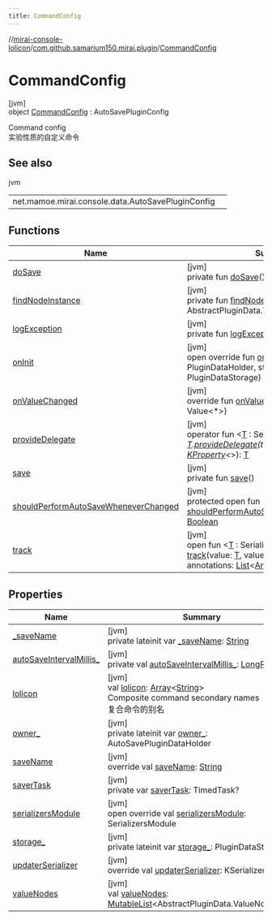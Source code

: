 ```yaml
---
title: CommandConfig
---
```

//[mirai-console-lolicon](../../../index.html)/[com.github.samarium150.mirai.plugin](../index.html)/[CommandConfig](index.html)



# CommandConfig



[jvm]\
object [CommandConfig](index.html) : AutoSavePluginConfig

Command config <br> 实验性质的自定义命令



## See also


jvm

| | |
|---|---|
| net.mamoe.mirai.console.data.AutoSavePluginConfig |  |



## Functions


| Name | Summary |
|---|---|
| [doSave](../-reply-config/index.html#-1838414339%2FFunctions%2F863300109) | [jvm]<br>private fun [doSave](../-reply-config/index.html#-1838414339%2FFunctions%2F863300109)() |
| [findNodeInstance](../-reply-config/index.html#-1300372738%2FFunctions%2F863300109) | [jvm]<br>private fun [findNodeInstance](../-reply-config/index.html#-1300372738%2FFunctions%2F863300109)(name: [String](https://kotlinlang.org/api/latest/jvm/stdlib/kotlin/-string/index.html)): AbstractPluginData.ValueNode<*>? |
| [logException](../-reply-config/index.html#-973621049%2FFunctions%2F863300109) | [jvm]<br>private fun [logException](../-reply-config/index.html#-973621049%2FFunctions%2F863300109)(e: [Throwable](https://kotlinlang.org/api/latest/jvm/stdlib/kotlin/-throwable/index.html)) |
| [onInit](../-reply-config/index.html#1381327192%2FFunctions%2F863300109) | [jvm]<br>open override fun [onInit](../-reply-config/index.html#1381327192%2FFunctions%2F863300109)(owner: PluginDataHolder, storage: PluginDataStorage) |
| [onValueChanged](../-reply-config/index.html#238717877%2FFunctions%2F863300109) | [jvm]<br>override fun [onValueChanged](../-reply-config/index.html#238717877%2FFunctions%2F863300109)(value: Value<*>) |
| [provideDelegate](../-reply-config/index.html#960925360%2FFunctions%2F863300109) | [jvm]<br>operator fun <[T](../-reply-config/index.html#960925360%2FFunctions%2F863300109) : SerializerAwareValue<*>> [T](../-reply-config/index.html#960925360%2FFunctions%2F863300109).[provideDelegate](../-reply-config/index.html#960925360%2FFunctions%2F863300109)(thisRef: [Any](https://kotlinlang.org/api/latest/jvm/stdlib/kotlin/-any/index.html)?, property: [KProperty](https://kotlinlang.org/api/latest/jvm/stdlib/kotlin.reflect/-k-property/index.html)<*>): [T](../-reply-config/index.html#960925360%2FFunctions%2F863300109) |
| [save](../-reply-config/index.html#-411480888%2FFunctions%2F863300109) | [jvm]<br>private fun [save](../-reply-config/index.html#-411480888%2FFunctions%2F863300109)() |
| [shouldPerformAutoSaveWheneverChanged](../-reply-config/index.html#816398627%2FFunctions%2F863300109) | [jvm]<br>protected open fun [shouldPerformAutoSaveWheneverChanged](../-reply-config/index.html#816398627%2FFunctions%2F863300109)(): [Boolean](https://kotlinlang.org/api/latest/jvm/stdlib/kotlin/-boolean/index.html) |
| [track](../-reply-config/index.html#-997757058%2FFunctions%2F863300109) | [jvm]<br>open fun <[T](../-reply-config/index.html#-997757058%2FFunctions%2F863300109) : SerializerAwareValue<*>> [track](../-reply-config/index.html#-997757058%2FFunctions%2F863300109)(value: [T](../-reply-config/index.html#-997757058%2FFunctions%2F863300109), valueName: [String](https://kotlinlang.org/api/latest/jvm/stdlib/kotlin/-string/index.html), annotations: [List](https://kotlinlang.org/api/latest/jvm/stdlib/kotlin.collections/-list/index.html)<[Annotation](https://kotlinlang.org/api/latest/jvm/stdlib/kotlin/-annotation/index.html)>): [T](../-reply-config/index.html#-997757058%2FFunctions%2F863300109) |


## Properties


| Name | Summary |
|---|---|
| [_saveName](index.html#-2142358445%2FProperties%2F863300109) | [jvm]<br>private lateinit var [_saveName](index.html#-2142358445%2FProperties%2F863300109): [String](https://kotlinlang.org/api/latest/jvm/stdlib/kotlin/-string/index.html) |
| [autoSaveIntervalMillis_](index.html#216662738%2FProperties%2F863300109) | [jvm]<br>private val [autoSaveIntervalMillis_](index.html#216662738%2FProperties%2F863300109): [LongRange](https://kotlinlang.org/api/latest/jvm/stdlib/kotlin.ranges/-long-range/index.html) |
| [lolicon](lolicon.html) | [jvm]<br>val [lolicon](lolicon.html): [Array](https://kotlinlang.org/api/latest/jvm/stdlib/kotlin/-array/index.html)<[String](https://kotlinlang.org/api/latest/jvm/stdlib/kotlin/-string/index.html)><br>Composite command secondary names <br> 复合命令的别名 |
| [owner_](index.html#-1975582572%2FProperties%2F863300109) | [jvm]<br>private lateinit var [owner_](index.html#-1975582572%2FProperties%2F863300109): AutoSavePluginDataHolder |
| [saveName](index.html#755152312%2FProperties%2F863300109) | [jvm]<br>override val [saveName](index.html#755152312%2FProperties%2F863300109): [String](https://kotlinlang.org/api/latest/jvm/stdlib/kotlin/-string/index.html) |
| [saverTask](index.html#-1715427072%2FProperties%2F863300109) | [jvm]<br>private var [saverTask](index.html#-1715427072%2FProperties%2F863300109): TimedTask? |
| [serializersModule](index.html#194567725%2FProperties%2F863300109) | [jvm]<br>open override val [serializersModule](index.html#194567725%2FProperties%2F863300109): SerializersModule |
| [storage_](index.html#-1624090212%2FProperties%2F863300109) | [jvm]<br>private lateinit var [storage_](index.html#-1624090212%2FProperties%2F863300109): PluginDataStorage |
| [updaterSerializer](index.html#-1944692321%2FProperties%2F863300109) | [jvm]<br>override val [updaterSerializer](index.html#-1944692321%2FProperties%2F863300109): KSerializer<[Unit](https://kotlinlang.org/api/latest/jvm/stdlib/kotlin/-unit/index.html)> |
| [valueNodes](index.html#-2094334496%2FProperties%2F863300109) | [jvm]<br>val [valueNodes](index.html#-2094334496%2FProperties%2F863300109): [MutableList](https://kotlinlang.org/api/latest/jvm/stdlib/kotlin.collections/-mutable-list/index.html)<AbstractPluginData.ValueNode<*>> |

